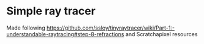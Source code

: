 # Simple ray tracer
Made following https://github.com/ssloy/tinyraytracer/wiki/Part-1:-understandable-raytracing#step-8-refractions and Scratchapixel resources
